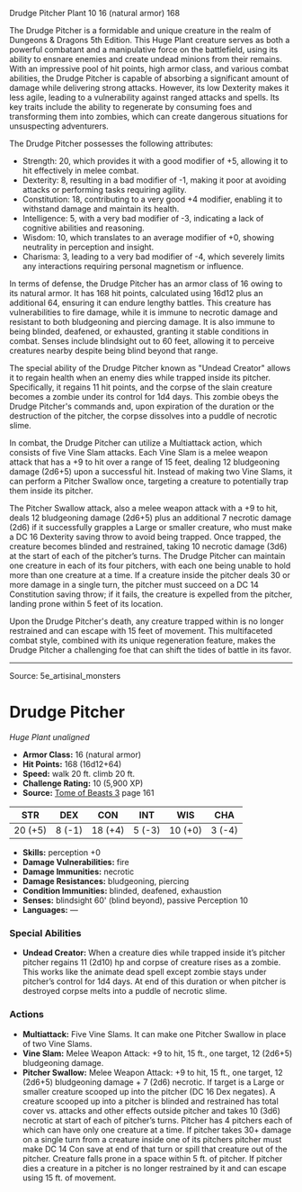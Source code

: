<MonsterName/>Drudge Pitcher</MonsterName>
<CreatureType/>Plant</CreatureType>
<CR/>10</CR>
<AC/>16 (natural armor)</AC>
<HP/>168</HP>
<summary>The Drudge Pitcher is a formidable and unique creature in the realm of Dungeons & Dragons 5th Edition. This Huge Plant creature serves as both a powerful combatant and a manipulative force on the battlefield, using its ability to ensnare enemies and create undead minions from their remains. With an impressive pool of hit points, high armor class, and various combat abilities, the Drudge Pitcher is capable of absorbing a significant amount of damage while delivering strong attacks. However, its low Dexterity makes it less agile, leading to a vulnerability against ranged attacks and spells. Its key traits include the ability to regenerate by consuming foes and transforming them into zombies, which can create dangerous situations for unsuspecting adventurers.</summary>

<detail>

The Drudge Pitcher possesses the following attributes: 
- Strength: 20, which provides it with a good modifier of +5, allowing it to hit effectively in melee combat.
- Dexterity: 8, resulting in a bad modifier of -1, making it poor at avoiding attacks or performing tasks requiring agility.
- Constitution: 18, contributing to a very good +4 modifier, enabling it to withstand damage and maintain its health.
- Intelligence: 5, with a very bad modifier of -3, indicating a lack of cognitive abilities and reasoning.
- Wisdom: 10, which translates to an average modifier of +0, showing neutrality in perception and insight.
- Charisma: 3, leading to a very bad modifier of -4, which severely limits any interactions requiring personal magnetism or influence.

In terms of defense, the Drudge Pitcher has an armor class of 16 owing to its natural armor. It has 168 hit points, calculated using 16d12 plus an additional 64, ensuring it can endure lengthy battles. This creature has vulnerabilities to fire damage, while it is immune to necrotic damage and resistant to both bludgeoning and piercing damage. It is also immune to being blinded, deafened, or exhausted, granting it stable conditions in combat. Senses include blindsight out to 60 feet, allowing it to perceive creatures nearby despite being blind beyond that range.

The special ability of the Drudge Pitcher known as "Undead Creator" allows it to regain health when an enemy dies while trapped inside its pitcher. Specifically, it regains 11 hit points, and the corpse of the slain creature becomes a zombie under its control for 1d4 days. This zombie obeys the Drudge Pitcher's commands and, upon expiration of the duration or the destruction of the pitcher, the corpse dissolves into a puddle of necrotic slime.

In combat, the Drudge Pitcher can utilize a Multiattack action, which consists of five Vine Slam attacks. Each Vine Slam is a melee weapon attack that has a +9 to hit over a range of 15 feet, dealing 12 bludgeoning damage (2d6+5) upon a successful hit. Instead of making two Vine Slams, it can perform a Pitcher Swallow once, targeting a creature to potentially trap them inside its pitcher.

The Pitcher Swallow attack, also a melee weapon attack with a +9 to hit, deals 12 bludgeoning damage (2d6+5) plus an additional 7 necrotic damage (2d6) if it successfully grapples a Large or smaller creature, who must make a DC 16 Dexterity saving throw to avoid being trapped. Once trapped, the creature becomes blinded and restrained, taking 10 necrotic damage (3d6) at the start of each of the pitcher’s turns. The Drudge Pitcher can maintain one creature in each of its four pitchers, with each one being unable to hold more than one creature at a time. If a creature inside the pitcher deals 30 or more damage in a single turn, the pitcher must succeed on a DC 14 Constitution saving throw; if it fails, the creature is expelled from the pitcher, landing prone within 5 feet of its location.

Upon the Drudge Pitcher's death, any creature trapped within is no longer restrained and can escape with 15 feet of movement. This multifaceted combat style, combined with its unique regeneration feature, makes the Drudge Pitcher a challenging foe that can shift the tides of battle in its favor.</detail>



---

Source: 5e_artisinal_monsters

# Drudge Pitcher

*Huge* *Plant* *unaligned*

- **Armor Class:** 16 (natural armor)
- **Hit Points:** 168 (16d12+64)
- **Speed:** walk 20 ft. climb 20 ft.
- **Challenge Rating:** 10 (5,900 XP)
- **Source:** [Tome of Beasts 3](https://koboldpress.com/kpstore/product/tome-of-beasts-3-for-5th-edition/) page 161

| STR | DEX | CON | INT | WIS | CHA |
| --- | --- | --- | --- | --- | --- |
| 20 (+5) | 8 (-1) | 18 (+4) | 5 (-3) | 10 (+0) | 3 (-4) |

- **Skills:** perception +0
- **Damage Vulnerabilities:** fire
- **Damage Immunities:** necrotic
- **Damage Resistances:** bludgeoning, piercing
- **Condition Immunities:** blinded, deafened, exhaustion
- **Senses:** blindsight 60' (blind beyond), passive Perception 10
- **Languages:** —

### Special Abilities

- **Undead Creator:** When a creature dies while trapped inside it’s pitcher pitcher regains 11 (2d10) hp and corpse of creature rises as a zombie. This works like the animate dead spell except zombie stays under pitcher’s control for 1d4 days. At end of this duration or when pitcher is destroyed corpse melts into a puddle of necrotic slime.

### Actions

- **Multiattack:** Five Vine Slams. It can make one Pitcher Swallow in place of two Vine Slams.
- **Vine Slam:** Melee Weapon Attack: +9 to hit, 15 ft., one target, 12 (2d6+5) bludgeoning damage.
- **Pitcher Swallow:** Melee Weapon Attack: +9 to hit, 15 ft., one target, 12 (2d6+5) bludgeoning damage + 7 (2d6) necrotic. If target is a Large or smaller creature scooped up into the pitcher (DC 16 Dex negates). A creature scooped up into a pitcher is blinded and restrained has total cover vs. attacks and other effects outside pitcher and takes 10 (3d6) necrotic at start of each of pitcher’s turns. Pitcher has 4 pitchers each of which can have only one creature at a time. If pitcher takes 30+ damage on a single turn from a creature inside one of its pitchers pitcher must make DC 14 Con save at end of that turn or spill that creature out of the pitcher. Creature falls prone in a space within 5 ft. of pitcher. If pitcher dies a creature in a pitcher is no longer restrained by it and can escape using 15 ft. of movement.




